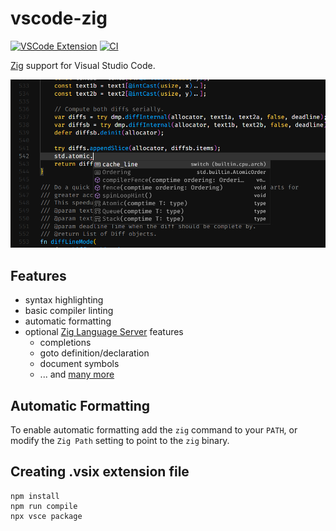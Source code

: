 # vscode-zig

[![VSCode Extension](https://img.shields.io/badge/vscode-extension-brightgreen)](https://marketplace.visualstudio.com/items?itemName=ziglang.zig)
[![CI](https://github.com/ziglang/vscode-zig/workflows/CI/badge.svg)](https://github.com/ziglang/vscode-zig/actions)

[Zig](http://ziglang.org/) support for Visual Studio Code.

![Syntax Highlighting, Code Completion](./images/example.png)

## Features

- syntax highlighting
- basic compiler linting
- automatic formatting
- optional [Zig Language Server](https://github.com/zigtools/zls) features
  - completions
  - goto definition/declaration
  - document symbols
  - ... and [many more](https://github.com/zigtools/zls#features)

## Automatic Formatting

To enable automatic formatting add the `zig` command to your `PATH`, or
modify the `Zig Path` setting to point to the `zig` binary.

## Creating .vsix extension file

```
npm install
npm run compile
npx vsce package
```
